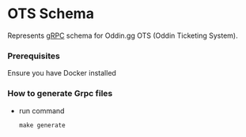 # OTS Schema
Represents [gRPC](https://grpc.io/) schema for Oddin.gg OTS (Oddin Ticketing System).

### Prerequisites

Ensure you have Docker installed

### How to generate Grpc files
- run command
  ```
  make generate
  ```
